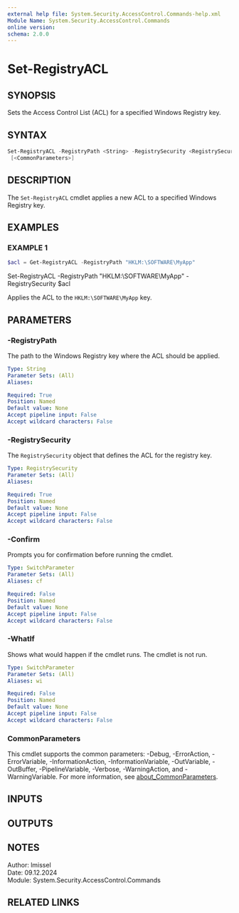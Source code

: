 ```yaml
---
external help file: System.Security.AccessControl.Commands-help.xml
Module Name: System.Security.AccessControl.Commands
online version:
schema: 2.0.0
---
```


# Set-RegistryACL

## SYNOPSIS

Sets the Access Control List (ACL) for a specified Windows Registry key.

## SYNTAX

```powershell
Set-RegistryACL -RegistryPath <String> -RegistrySecurity <RegistrySecurity> [-WhatIf] [-Confirm]
 [<CommonParameters>]
```

## DESCRIPTION

The `Set-RegistryACL` cmdlet applies a new ACL to a specified Windows Registry key.

## EXAMPLES

### EXAMPLE 1

```powershell
$acl = Get-RegistryACL -RegistryPath "HKLM:\SOFTWARE\MyApp"
```

Set-RegistryACL -RegistryPath "HKLM:\SOFTWARE\MyApp" -RegistrySecurity $acl

Applies the ACL to the `HKLM:\SOFTWARE\MyApp` key.

## PARAMETERS

### -RegistryPath

The path to the Windows Registry key where the ACL should be applied.

```yaml
Type: String
Parameter Sets: (All)
Aliases:

Required: True
Position: Named
Default value: None
Accept pipeline input: False
Accept wildcard characters: False
```

### -RegistrySecurity

The `RegistrySecurity` object that defines the ACL for the registry key.

```yaml
Type: RegistrySecurity
Parameter Sets: (All)
Aliases:

Required: True
Position: Named
Default value: None
Accept pipeline input: False
Accept wildcard characters: False
```

### -Confirm

Prompts you for confirmation before running the cmdlet.

```yaml
Type: SwitchParameter
Parameter Sets: (All)
Aliases: cf

Required: False
Position: Named
Default value: None
Accept pipeline input: False
Accept wildcard characters: False
```

### -WhatIf

Shows what would happen if the cmdlet runs.
The cmdlet is not run.

```yaml
Type: SwitchParameter
Parameter Sets: (All)
Aliases: wi

Required: False
Position: Named
Default value: None
Accept pipeline input: False
Accept wildcard characters: False
```

### CommonParameters

This cmdlet supports the common parameters: -Debug, -ErrorAction, -ErrorVariable, -InformationAction, -InformationVariable, -OutVariable, -OutBuffer, -PipelineVariable, -Verbose, -WarningAction, and -WarningVariable. For more information, see [about_CommonParameters](http://go.microsoft.com/fwlink/?LinkID=113216).

## INPUTS

## OUTPUTS

## NOTES

Author: lmissel\
Date: 09.12.2024\
Module: System.Security.AccessControl.Commands

## RELATED LINKS
